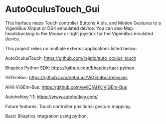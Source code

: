 # AutoOculusTouch_Gui
This Iterface maps Touch controller Buttons,A xis, and Motion Gestures to a VigemBus Xinput or DS4 emuulated device.  You can also Map headstracking to the Mouse or right joystick for the VigemBus emulated device.  

This project relies on multiple external applications listed below:

AutoOculusTouch:  https://github.com/rajetic/auto_oculus_touch

Bhaptics Python SDK: https://github.com/bhaptics/tact-python

ViGEmBus: https://github.com/nefarius/ViGEmBus/releases

AHK-ViGEm-Bus: https://github.com/evilC/AHK-ViGEm-Bus

Autohotkey 1.1: https://www.autohotkey.com/


Future features: Touch controller positional gesture mapping. 

Basic Bhaptics integration using python.  



